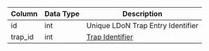 | Column  | Data Type | Description                               |
| ------- | --------- | ----------------------------------------- |
| id      | int       | Unique LDoN Trap Entry Identifier         |
| trap_id | int       | [Trap Identifier](ldon_trap_templates.md) |